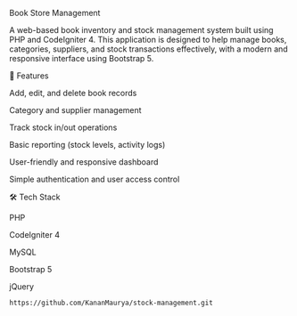 Book Store Management

A web-based book inventory and stock management system built using PHP and CodeIgniter 4. This application is designed to help manage books, categories, suppliers, and stock transactions effectively, with a modern and responsive interface using Bootstrap 5.

🚀 Features

Add, edit, and delete book records

Category and supplier management

Track stock in/out operations

Basic reporting (stock levels, activity logs)

User-friendly and responsive dashboard

Simple authentication and user access control

🛠 Tech Stack

PHP

CodeIgniter 4

MySQL

Bootstrap 5

jQuery

```bash
https://github.com/KananMaurya/stock-management.git
